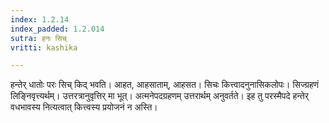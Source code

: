 ```yaml
---
index: 1.2.14
index_padded: 1.2.014
sutra: हनः सिच्
vritti: kashika

---
```

हन्तेर् धातोः परः सिच् किद् भवति। आहत, आहसाताम्, आहसत। सिचः कित्त्वादनुनासिकलोपः। सिज्ग्रहणं लिङ्निवृत्त्यर्थम्। उत्तरत्रानुवृत्तिर् मा भूत्। अत्मनेपदग्रहणम् उत्तरार्थम् अनुवर्तते। इह तु परस्मैपदे हन्तेर् वधभावस्य नित्यत्वात् कित्त्वस्य प्रयोजनं न अस्ति।